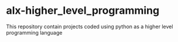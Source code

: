 # alx-higher_level_programming
This repository contain projects coded using python as a higher level programming language
